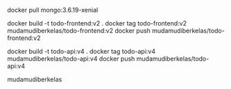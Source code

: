 docker pull mongo:3.6.19-xenial

docker build -t todo-frontend:v2 .
docker tag todo-frontend:v2  mudamudiberkelas/todo-frontend:v2
docker push mudamudiberkelas/todo-frontend:v2 

docker build -t todo-api:v4 .
docker tag todo-api:v4 mudamudiberkelas/todo-api:v4
docker push mudamudiberkelas/todo-api:v4


mudamudiberkelas